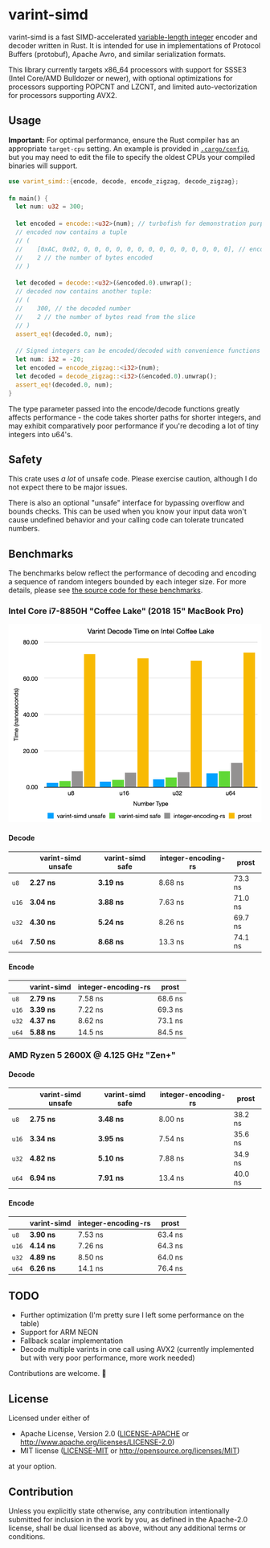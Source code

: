 varint-simd
==

varint-simd is a fast SIMD-accelerated [variable-length integer](https://developers.google.com/protocol-buffers/docs/encoding) 
encoder and decoder written in Rust. It is intended for use in implementations of Protocol Buffers (protobuf), Apache
Avro, and similar serialization formats.

This library currently targets x86_64 processors with support for SSSE3 (Intel Core/AMD Bulldozer or newer), with 
optional optimizations for processors supporting POPCNT and LZCNT, and limited auto-vectorization for processors 
supporting AVX2. 

## Usage
**Important:** For optimal performance, ensure the Rust compiler has an appropriate `target-cpu` setting. An example is
provided in [`.cargo/config`](.cargo/config), but you may need to edit the file to specify the oldest CPUs your compiled
binaries will support.

```rust
use varint_simd::{encode, decode, encode_zigzag, decode_zigzag};

fn main() {
  let num: u32 = 300;
  
  let encoded = encode::<u32>(num); // turbofish for demonstration purposes, usually not necessary
  // encoded now contains a tuple
  // (
  //    [0xAC, 0x02, 0, 0, 0, 0, 0, 0, 0, 0, 0, 0, 0, 0, 0, 0], // encoded in a 128-bit vector
  //    2 // the number of bytes encoded
  // )
  
  let decoded = decode::<u32>(&encoded.0).unwrap();
  // decoded now contains another tuple:
  // (
  //    300, // the decoded number
  //    2 // the number of bytes read from the slice
  // )
  assert_eq!(decoded.0, num);
  
  // Signed integers can be encoded/decoded with convenience functions encode_zigzag and decode_zigzag
  let num: i32 = -20;
  let encoded = encode_zigzag::<i32>(num);
  let decoded = decode_zigzag::<i32>(&encoded.0).unwrap();
  assert_eq!(decoded.0, num);
}
```

The type parameter passed into the encode/decode functions greatly affects performance - the code takes shorter paths
for shorter integers, and may exhibit comparatively poor performance if you're decoding a lot of tiny integers 
into u64's.

## Safety
This crate uses *a lot* of unsafe code. Please exercise caution, although I do not expect there to be major issues.

There is also an optional "unsafe" interface for bypassing overflow and bounds checks. This can be used when you know 
your input data won't cause undefined behavior and your calling code can tolerate truncated numbers.

## Benchmarks
The benchmarks below reflect the performance of decoding and encoding a sequence of random integers bounded by each 
integer size. For more details, please see [the source code for these benchmarks](benches/varint_bench.rs).

### Intel Core i7-8850H "Coffee Lake" (2018 15" MacBook Pro)

![benchmark graph](benchmark.png)

#### Decode
|   | varint-simd unsafe | varint-simd safe | integer-encoding-rs | prost |
| -- | -- | -- | -- | -- |
| `u8`  | **2.27 ns** | **3.19 ns** | 8.68 ns | 73.3 ns |
| `u16` | **3.04 ns** | **3.88 ns** | 7.63 ns | 71.0 ns |
| `u32` | **4.30 ns** | **5.24 ns** | 8.26 ns | 69.7 ns |
| `u64` | **7.50 ns** | **8.68 ns** | 13.3 ns | 74.1 ns |

#### Encode
|   | varint-simd | integer-encoding-rs | prost |
| -- | -- | -- | -- |
| `u8`  | **2.79 ns** | 7.58 ns | 68.6 ns |
| `u16` | **3.39 ns** | 7.22 ns | 69.3 ns |
| `u32` | **4.37 ns** | 8.62 ns | 73.1 ns |
| `u64` | **5.88 ns** | 14.5 ns | 84.5 ns |

### AMD Ryzen 5 2600X @ 4.125 GHz "Zen+"
#### Decode
|   | varint-simd unsafe | varint-simd safe | integer-encoding-rs | prost |
| -- | -- | -- | -- | -- |
| `u8`  | **2.75 ns** | **3.48 ns** | 8.00 ns | 38.2 ns |
| `u16` | **3.34 ns** | **3.95 ns** | 7.54 ns | 35.6 ns |
| `u32` | **4.82 ns** | **5.10 ns** | 7.88 ns | 34.9 ns |
| `u64` | **6.94 ns** | **7.91 ns** | 13.4 ns | 40.0 ns |

#### Encode
|   | varint-simd | integer-encoding-rs | prost |
| -- | -- | -- | -- |
| `u8`  | **3.90 ns** | 7.53 ns | 63.4 ns |
| `u16` | **4.14 ns** | 7.26 ns | 64.3 ns |
| `u32` | **4.89 ns** | 8.50 ns | 64.0 ns |
| `u64` | **6.26 ns** | 14.1 ns | 76.4 ns |

## TODO
* Further optimization (I'm pretty sure I left some performance on the table)
* Support for ARM NEON
* Fallback scalar implementation
* Decode multiple varints in one call using AVX2 (currently implemented but with very poor performance, more work needed)

Contributions are welcome. 🙂

## License

Licensed under either of

* Apache License, Version 2.0
  ([LICENSE-APACHE](LICENSE-APACHE) or http://www.apache.org/licenses/LICENSE-2.0)
* MIT license
  ([LICENSE-MIT](LICENSE-MIT) or http://opensource.org/licenses/MIT)

at your option.

## Contribution

Unless you explicitly state otherwise, any contribution intentionally submitted
for inclusion in the work by you, as defined in the Apache-2.0 license, shall be
dual licensed as above, without any additional terms or conditions.

